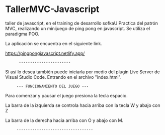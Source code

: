 # TallerMVC-Javascript
taller de javascript, en el training de desarrollo sofkaU
Practica del patrón MVC, realizando un minijuego de ping pong en javascript. 
Se utiliza el paradigma POO. 

La aplicación se encuentra en el siguiente link. 

https://pingpongjavascript.netlify.app/

          -----------------------

Si así lo desea también puede iniciarla por medio del plugin Live Server de Visual Studio Code. 
Entrando en el archivo "index.html". 


         --- FUNCIONAMIENTO DEL JUEGO ---

Para comenzar y pausar el juego presiona la tecla espacio. 

La barra de la izquierda se controla hacia arriba con la tecla W y abajo con Z 

La barra de la derecha  hacia arriba con O y abajo con M. 


         ----------------------------------
